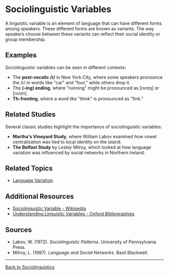 # Sociolinguistic Variables

A linguistic variable is an element of language that can have different forms among speakers. These different forms are known as variants. The way speakers choose between these variants can reflect their social identity or group membership.

## Examples

Sociolinguistic variables can be seen in different contexts:

- The **post-vocalic /r/** in New York City, where some speakers pronounce the /r/ in words like "car" and "four," while others drop it.
- The **(-ing) ending**, where "running" might be pronounced as [rʌnɪŋ] or [rʌnɪn].
- **Th-fronting**, where a word like "think" is pronounced as "fink."

## Related Studies

Several classic studies highlight the importance of sociolinguistic variables:

- **Martha's Vineyard Study**, where William Labov examined how vowel centralization was tied to local identity on the island.
- **The Belfast Study** by Lesley Milroy, which looked at how language variation was influenced by social networks in Northern Ireland.

## Related Topics

- [Language Variation](../Language-Variation/README.md)

## Additional Resources

- [Sociolinguistic Variable - Wikipedia](https://en.wikipedia.org/wiki/Sociolinguistic_variable)
- [Understanding Linguistic Variables - Oxford Bibliographies](https://www.oxfordbibliographies.com/view/document/obo-9780199772810/obo-9780199772810-0056.xml)

## Sources

- Labov, W. (1972). *Sociolinguistic Patterns*. University of Pennsylvania Press.
- Milroy, L. (1987). *Language and Social Networks*. Basil Blackwell.

---

[Back to Sociolinguistics](../README.md)
